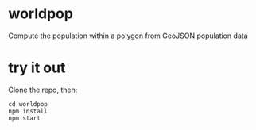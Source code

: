 # worldpop
Compute the population within a polygon from GeoJSON population data

# try it out
Clone the repo, then:
```
cd worldpop
npm install
npm start
```


